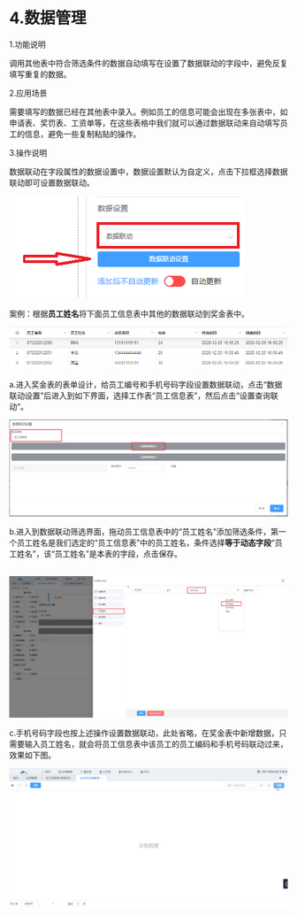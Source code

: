 # 4.数据管理

1.功能说明

​	调用其他表中符合筛选条件的数据自动填写在设置了数据联动的字段中，避免反复填写重复的数据。

2.应用场景

​	需要填写的数据已经在其他表中录入。例如员工的信息可能会出现在多张表中，如申请表、奖罚表、工资单等，在这些表格中我们就可以通过数据联动来自动填写员工的信息，避免一些复制粘贴的操作。

3.操作说明

​	数据联动在字段属性的数据设置中，数据设置默认为自定义，点击下拉框选择数据联动即可设置数据联动。

![shezhi](./image/formdesign/field/datalinkage/shezhi.png)

​	案例：根据**员工姓名**将下面员工信息表中其他的数据联动到奖金表中。

![yuangong](./image/formdesign/field/datalinkage/yuangong.png)

​	a.进入奖金表的表单设计，给员工编号和手机号码字段设置数据联动，点击“数据联动设置”后进入到如下界面，选择工作表“员工信息表”，然后点击“设置查询联动”。

![shezhi2](./image/formdesign/field/datalinkage/shezhi2.png)

​	b.进入到数据联动筛选界面，拖动员工信息表中的“员工姓名”添加筛选条件，第一个员工姓名是我们选定的“员工信息表”中的员工姓名，条件选择**等于动态字段**“员工姓名”，该“员工姓名”是本表的字段，点击保存。

​	![shezhi3](./image/formdesign/field/datalinkage/shezhi3.png)

​	c.手机号码字段也按上述操作设置数据联动，此处省略，在奖金表中新增数据，只需要输入员工姓名，就会将员工信息表中该员工的员工编码和手机号码联动过来，效果如下图。

![result](./image/formdesign/field/datalinkage/result.gif)